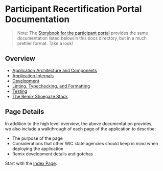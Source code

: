 # Participant Recertification Portal Documentation

> Note: The [Storybook for the participant portal](https://navapbc.github.io/wic-participant-recertification-portal) provides the same documentation listed below/in this docs directory, but in a much prettier format. Take a look!

## Overview

- [Application Architecture and Components](./architecture.md)
- [Application Internals](./application.md)
- [Development](./development.md)
- [Linting, Typechecking, and Formatting](./formatting.md)
- [Testing](./testing.md)
- [The Remix Shoegaze Stack](./remix-stack.md)

## Page Details

In addition to the high level overview, the above documentation provides, we also include a walkthrough of each page of the application to describe:

- The purpose of the page
- Considerations that other WIC state agencies should keep in mind when deploying the application
- Remix development details and gotchas

Start with the [Index Page](./pages/00_index.md).